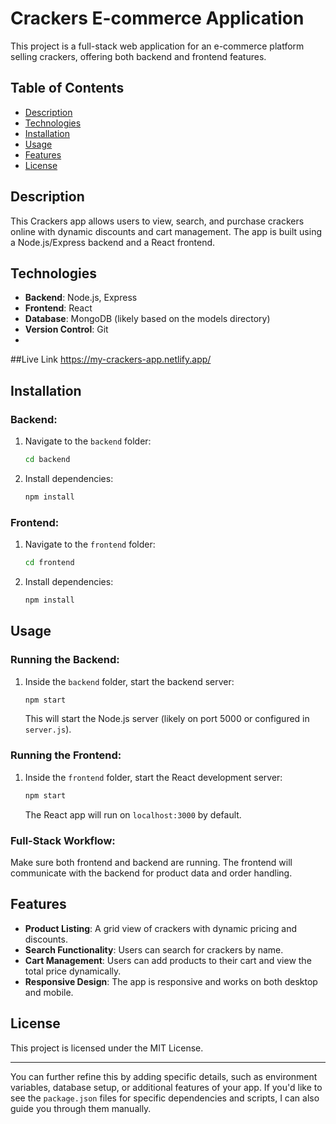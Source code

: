 
# Crackers E-commerce Application

This project is a full-stack web application for an e-commerce platform selling crackers, offering both backend and frontend features.

## Table of Contents
- [Description](#description)
- [Technologies](#technologies)
- [Installation](#installation)
- [Usage](#usage)
- [Features](#features)
- [License](#license)

## Description
This Crackers app allows users to view, search, and purchase crackers online with dynamic discounts and cart management. The app is built using a Node.js/Express backend and a React frontend.

## Technologies
- **Backend**: Node.js, Express
- **Frontend**: React
- **Database**: MongoDB (likely based on the models directory)
- **Version Control**: Git
- 
##Live Link
https://my-crackers-app.netlify.app/

## Installation

### Backend:
1. Navigate to the `backend` folder:
    ```bash
    cd backend
    ```
2. Install dependencies:
    ```bash
    npm install
    ```

### Frontend:
1. Navigate to the `frontend` folder:
    ```bash
    cd frontend
    ```
2. Install dependencies:
    ```bash
    npm install
    ```

## Usage

### Running the Backend:
1. Inside the `backend` folder, start the backend server:
    ```bash
    npm start
    ```
   This will start the Node.js server (likely on port 5000 or configured in `server.js`).

### Running the Frontend:
1. Inside the `frontend` folder, start the React development server:
    ```bash
    npm start
    ```
   The React app will run on `localhost:3000` by default.

### Full-Stack Workflow:
Make sure both frontend and backend are running. The frontend will communicate with the backend for product data and order handling.

## Features
- **Product Listing**: A grid view of crackers with dynamic pricing and discounts.
- **Search Functionality**: Users can search for crackers by name.
- **Cart Management**: Users can add products to their cart and view the total price dynamically.
- **Responsive Design**: The app is responsive and works on both desktop and mobile.

## License
This project is licensed under the MIT License.

---

You can further refine this by adding specific details, such as environment variables, database setup, or additional features of your app. If you'd like to see the `package.json` files for specific dependencies and scripts, I can also guide you through them manually.
